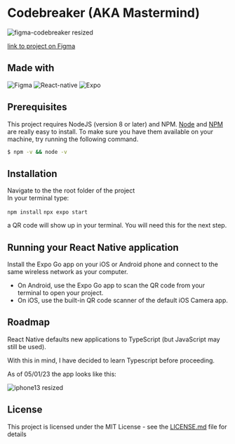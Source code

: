 # Codebreaker (AKA Mastermind)

![figma-codebreaker resized](https://user-images.githubusercontent.com/41316262/235530860-b9065d50-080a-477f-af47-c98803875106.png)

[link to project on Figma](https://www.figma.com/file/TA3DzOLGNg249TnMrtkFis/Codebreaker?node-id=1%3A2&t=1npTyb7MRE5D4mTV-1)

## Made with

![Figma](https://img.shields.io/badge/Figma-F24E1E?style=for-the-badge&logo=figma&logoColor=white)
![React-native](https://img.shields.io/badge/React_Native-20232A?style=for-the-badge&logo=react&logoColor=61DAFB)
![Expo](https://img.shields.io/badge/expo-1C1E24?style=for-the-badge&logo=expo&logoColor=#D04A37)

## Prerequisites

This project requires NodeJS (version 8 or later) and NPM.
[Node](http://nodejs.org/) and [NPM](https://npmjs.org/) are really easy to install.
To make sure you have them available on your machine,
try running the following command.

```sh
$ npm -v && node -v
```
## Installation

Navigate to the the root folder of the project  
In your terminal type:

```npm install```
```npx expo start```

a QR code will show up in your terminal. You will need this for the next step.

## Running your React Native application

Install the Expo Go app on your iOS or Android phone and connect to the same wireless network as your computer.  
  - On Android, use the Expo Go app to scan the QR code from your terminal to open your project.  
  - On iOS, use the built-in QR code scanner of the default iOS Camera app.  

## Roadmap

React Native defaults new applications to TypeScript (but JavaScript may still be used).  

With this in mind, I have decided to learn Typescript before proceeding.

As of 05/01/23 the app looks like this:

![iphone13 resized](https://user-images.githubusercontent.com/41316262/235530881-0e199253-c7e1-4544-8421-b800768b3f0c.png)

## License

This project is licensed under the MIT License - see the [LICENSE.md](LICENSE.md) file for details
